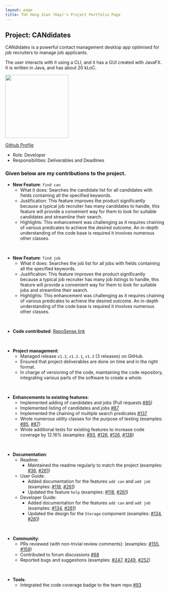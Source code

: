 ```yaml
---
layout: page
title: Toh Hong Xian (Ray)'s Project Portfolio Page
---
```


## Project: CANdidates

CANdidates is a powerful contact management desktop app optimised for job recruiters to manage job applicants.

The user interacts with it using a CLI, and it has a GUI created with JavaFX. It is written in Java, and has about 20 kLoC.

<img src="https://i.imgur.com/sfvvyn3.jpg" width="200px">

[Github Profile](https://github.com/raythx98)
* Role: Developer
* Responsibilities: Deliverables and Deadlines

### Given below are my contributions to the project.

* **New Feature**: `find can`
  * What it does: Searches the candidate list for all candidates with fields containing all the specified keywords.
  * Justification: This feature improves the product significantly because a typical job recruiter has many candidates to handle, this feature will provide a convenient way for them to look for suitable candidates and streamline their search.
  * Highlights: This enhancement was challenging as it requires chaining of various predicates to achieve the desired outcome. An in-depth understanding of the code base is required it involves numerous other classes.

<br>

* **New Feature**: `find job`
  * What it does: Searches the job list for all jobs with fields containing all the specified keywords.
  * Justification: This feature improves the product significantly because a typical job recruiter has many job listings to handle, this feature will provide a convenient way for them to look for suitable jobs and streamline their search.
  * Highlights: This enhancement was challenging as it requires chaining of various predicates to achieve the desired outcome. An in-depth understanding of the code base is required it involves numerous other classes.

<br>

* **Code contributed**: [RepoSense link](https://nus-cs2103-ay2021s1.github.io/tp-dashboard/#search=raythx98&sort=groupTitle&sortWithin=title&since=2020-08-14&timeframe=commit&mergegroup=&groupSelect=groupByAuthors&breakdown=false&tabOpen=false)

<br>

* **Project management**:
  * Managed release `v1.2`, `v1.2.1`, `v1.3` (3 releases) on GitHub.
  * Ensured that project deliverables are done on time and in the right format.
  * In charge of versioning of the code, maintaining the code repository, integrating various parts of the software to create a whole.

<br>

* **Enhancements to existing features**:
  * Implemented adding of candidates and jobs (Pull requests [\#85](https://github.com/AY2021S1-CS2103T-T17-3/tp/pull/85))
  * Implemented listing of candidates and jobs [\#87](https://github.com/AY2021S1-CS2103T-T17-3/tp/pull/87)
  * Implemented the chaining of multiple search predicates [\#137](https://github.com/AY2021S1-CS2103T-T17-3/tp/pull/137)
  * Wrote numerous utility classes for the purpose of testing (examples: [\#85](https://github.com/AY2021S1-CS2103T-T17-3/tp/pull/85), [\#87](https://github.com/AY2021S1-CS2103T-T17-3/tp/pull/87))
  * Wrote additional tests for existing features to increase code coverage by 12.16% (examples: [\#93](https://github.com/AY2021S1-CS2103T-T17-3/tp/pull/93), [\#126](https://github.com/AY2021S1-CS2103T-T17-3/tp/pull/126), [\#126](https://github.com/AY2021S1-CS2103T-T17-3/tp/pull/126), [\#138](https://github.com/AY2021S1-CS2103T-T17-3/tp/pull/138))

<br>

* **Documentation**:
  * Readme:
    * Maintained the readme regularly to match the project (examples: [\#36](https://github.com/AY2021S1-CS2103T-T17-3/tp/pull/36), [\#261](https://github.com/AY2021S1-CS2103T-T17-3/tp/pull/261))
  * User Guide:
    * Added documentation for the features `add can` and `add job` (examples: [\#118](https://github.com/AY2021S1-CS2103T-T17-3/tp/pull/118), [\#261](https://github.com/AY2021S1-CS2103T-T17-3/tp/pull/261))
    * Updated the feature `help` (examples: [\#118](https://github.com/AY2021S1-CS2103T-T17-3/tp/pull/118), [\#261](https://github.com/AY2021S1-CS2103T-T17-3/tp/pull/261))
  * Developer Guide:
    * Added documentation for the features `add can` and `add job` (examples: [\#134](https://github.com/AY2021S1-CS2103T-T17-3/tp/pull/134), [\#261](https://github.com/AY2021S1-CS2103T-T17-3/tp/pull/261))
    * Updated the design for the `Storage` component (examples: [\#134](https://github.com/AY2021S1-CS2103T-T17-3/tp/pull/134), [\#261](https://github.com/AY2021S1-CS2103T-T17-3/tp/pull/261))

<br>

* **Community**:
  * PRs reviewed (with non-trivial review comments): (examples: [\#155](https://github.com/AY2021S1-CS2103T-T17-3/tp/pull/155), [\#159](https://github.com/AY2021S1-CS2103T-T17-3/tp/pull/159))
  * Contributed to forum discussions [#68](https://github.com/AY2021S1-CS2103T-T17-3/tp/issues/68)
  * Reported bugs and suggestions (examples: [#247](https://github.com/AY2021S1-CS2103T-T17-3/tp/issues/247), [#249](https://github.com/AY2021S1-CS2103T-T17-3/tp/issues/249), [#252](https://github.com/AY2021S1-CS2103T-T17-3/tp/issues/252))

<br>

* **Tools**:
  * Integrated the code coverage badge to the team repo [\#93](https://github.com/AY2021S1-CS2103T-T17-3/tp/pull/93)
